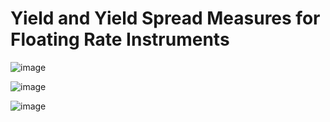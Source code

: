 # Yield and Yield Spread Measures for Floating Rate Instruments
![image](https://github.com/coolnikitav/finance-learning/assets/30304422/3872b300-84ff-4672-89ae-0fa8eaafab1b)

![image](https://github.com/coolnikitav/finance-learning/assets/30304422/b7e74ece-6bc6-4852-8fe5-e5926a72655e)

![image](https://github.com/coolnikitav/finance-learning/assets/30304422/3d66e458-3392-4a10-ab0e-f3b91f83d1cd)
